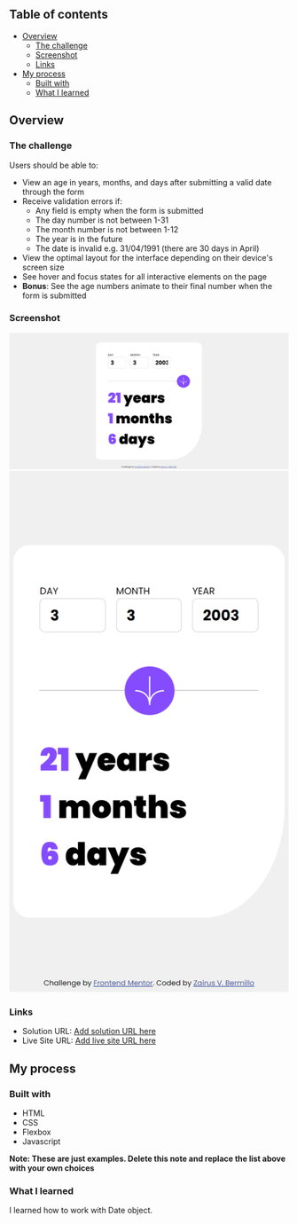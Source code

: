## Table of contents

- [Overview](#overview)
  - [The challenge](#the-challenge)
  - [Screenshot](#screenshot)
  - [Links](#links)
- [My process](#my-process)
  - [Built with](#built-with)
  - [What I learned](#what-i-learned)


## Overview

### The challenge

Users should be able to:

- View an age in years, months, and days after submitting a valid date through the form
- Receive validation errors if:
  - Any field is empty when the form is submitted
  - The day number is not between 1-31
  - The month number is not between 1-12
  - The year is in the future
  - The date is invalid e.g. 31/04/1991 (there are 30 days in April)
- View the optimal layout for the interface depending on their device's screen size
- See hover and focus states for all interactive elements on the page
- **Bonus**: See the age numbers animate to their final number when the form is submitted

### Screenshot

![Desktop View](./_C__Users_dell_Desktop_notZairus_FrontendMentor_AgeCalculator_index.html.png)
![Mobile View](./_C__Users_dell_Desktop_notZairus_FrontendMentor_AgeCalculator_index.html%20(1).png)

### Links

- Solution URL: [Add solution URL here](https://github.com/notZairus/FrontendMentor_AgeCalculator)
- Live Site URL: [Add live site URL here]([https://your-live-site-url.com](https://notzairus.github.io/FrontendMentor_AgeCalculator/))

## My process

### Built with

- HTML
- CSS
- Flexbox
- Javascript

**Note: These are just examples. Delete this note and replace the list above with your own choices**

### What I learned

I learned how to work with Date object.
